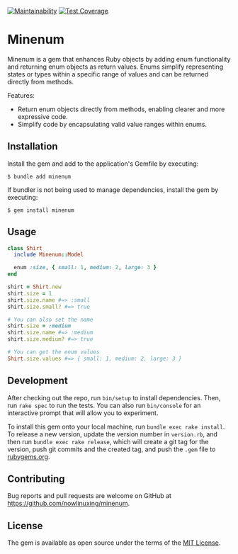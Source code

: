 [![Maintainability](https://api.codeclimate.com/v1/badges/04440479daa0ecea68de/maintainability)](https://codeclimate.com/github/nowlinuxing/minenum/maintainability)
[![Test Coverage](https://api.codeclimate.com/v1/badges/04440479daa0ecea68de/test_coverage)](https://codeclimate.com/github/nowlinuxing/minenum/test_coverage)

# Minenum

Minenum is a gem that enhances Ruby objects by adding enum functionality and returning enum objects as return values. Enums simplify representing states or types within a specific range of values and can be returned directly from methods.

Features:

* Return enum objects directly from methods, enabling clearer and more expressive code.
* Simplify code by encapsulating valid value ranges within enums.

## Installation

Install the gem and add to the application's Gemfile by executing:

    $ bundle add minenum

If bundler is not being used to manage dependencies, install the gem by executing:

    $ gem install minenum

## Usage

```ruby
class Shirt
  include Minenum::Model

  enum :size, { small: 1, medium: 2, large: 3 }
end
```

```ruby
shirt = Shirt.new
shirt.size = 1
shirt.size.name #=> :small
shirt.size.small? #=> true

# You can also set the name
shirt.size = :medium
shirt.size.name #=> :medium
shirt.size.medium? #=> true
```

```ruby
# You can get the enum values
Shirt.size.values #=> { small: 1, medium: 2, large: 3 }
```

## Development

After checking out the repo, run `bin/setup` to install dependencies. Then, run `rake spec` to run the tests. You can also run `bin/console` for an interactive prompt that will allow you to experiment.

To install this gem onto your local machine, run `bundle exec rake install`. To release a new version, update the version number in `version.rb`, and then run `bundle exec rake release`, which will create a git tag for the version, push git commits and the created tag, and push the `.gem` file to [rubygems.org](https://rubygems.org).

## Contributing

Bug reports and pull requests are welcome on GitHub at https://github.com/nowlinuxing/minenum.

## License

The gem is available as open source under the terms of the [MIT License](https://opensource.org/licenses/MIT).
